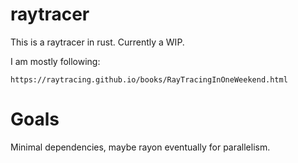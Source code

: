 # raytracer

This is a raytracer in rust. Currently a WIP.

I am mostly following:

    https://raytracing.github.io/books/RayTracingInOneWeekend.html

# Goals

Minimal dependencies, maybe rayon eventually for parallelism.
